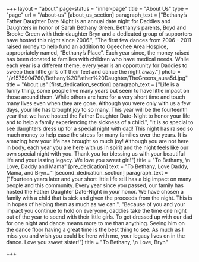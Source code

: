 +++
layout = "about"
page-status = "inner-page"
title = "About Us"
type = "page"
url = "/about-us"
[about_us_section]
paragraph_text = ["Bethany’s Father Daughter Date Night is an annual date night for Daddies and Daughters in honor of Sarah Bethany Green. Bethany’s parents, Boyd and Brooke Green with their daughter Bryn and a dedicated group of supporters have hosted this night since 2006.", "The first few dances from 2006 - 2011 raised money to help fund an addition to Ogeechee Area Hospice, appropriately named, “Bethany’s Place”.  Each year since, the money raised has been donated to families with children who have medical needs.  While each year is a different theme, every year is an opportunity for Daddies to sweep their little girls off their feet and dance the night away."]
photo = "/v1575904760/Bethany%20Father%20Daughter/TheGreens_ausa5d.jpg"
title = "About us"
[first_dedication_section]
paragraph_text = ["Life is a funny thing, some people live many years but seem to have little impact on those around them. While others are here for a very short time and touch many lives even when they are gone. Although you were only with us a few days, your life has brought joy to so many. This year will be the fourteenth year that we have hosted the Father Daughter Date-Night to honor your life and to help a family experiencing the sickness of a child.", "It is so special to see daughters dress up for a special night with dad! This night has raised so much money to help ease the stress for many families over the years. It is amazing how your life has brought so much joy! Although you are not here in body, each year you are here with us in spirit and the night feels like our own special night with you. Thank you for blessing us with your beautiful life and your lasting legacy. We love you sweet girl!"]
title = "To Bethany, \n Love, Daddy and Mama"
[pre_dedication]
text = "To Bethany, Love Daddy, Mama, and Bryn…"
[second_dedication_section]
paragraph_text = ["Fourteen years later and your short little life still has a big impact on many people and this community. Every year since you passed, our family has hosted the Father Daughter Date-Night in your honor. We have chosen a family with a child that is sick and given the proceeds from the night. This is in hopes of helping them as much as we can.", "Because of you and your impact you continue to hold on everyone, daddies take the time one night out of the year to spend with their little girls. To get dressed up with our dad for one night and dance means more to me than anything. Seeing him on the dance floor having a great time is the best thing to see. As much as I miss you and wish you could be here with me, your legacy lives on in the dance. Love you sweet sister!"]
title = "To Bethany, \n Love, Bryn"

+++
